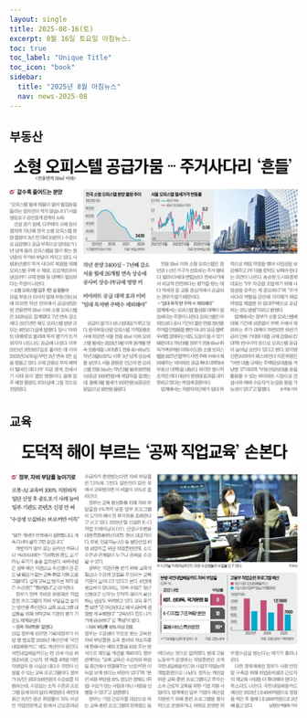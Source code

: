 ```yaml
---
layout: single
title: 2025-08-16(토)
excerpt: 8월 16일 토요일 아침뉴스.
toc: true
toc_label: "Unique Title"
toc_icon: "book"
sidebar:
  title: "2025년 8월 아침뉴스"
  nav: news-2025-08
---
```


## 부동산
![소형 오피스텔 물량 부족](/assets/images/1755345844690.jpg)

## 교육
![공짜 직업 교육 폐지 여부](/assets/images/news/2025/2025-08/1755347084781.jpg)
